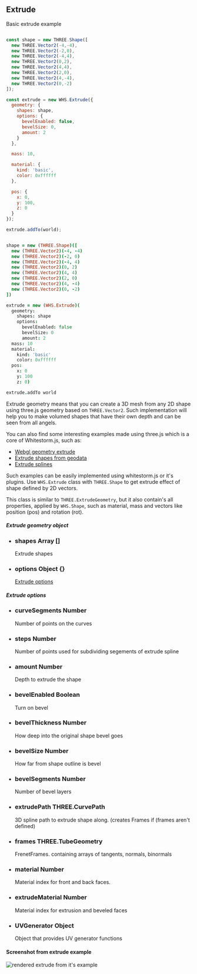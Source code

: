 <h2 class="ws" id="extrude">Extrude</h2>

<div class="blockTitle h3">Basic extrude example</div>

```javascript

const shape = new THREE.Shape([
  new THREE.Vector2(-4,-4),
  new THREE.Vector2(-2,0),
  new THREE.Vector2(-4,4),
  new THREE.Vector2(0,2),
  new THREE.Vector2(4,4),
  new THREE.Vector2(2,0),
  new THREE.Vector2(4,-4),
  new THREE.Vector2(0,-2)
]);

const extrude = new WHS.Extrude({
  geometry: {
    shapes: shape,
    options: {
      bevelEnabled: false,
      bevelSize: 0,
      amount: 2
    }
  },

  mass: 10,

  material: {
    kind: 'basic',
    color: 0xffffff
  },

  pos: {
    x: 0,
    y: 100,
    z: 0
  }
});

extrude.addTo(world);

```

```coffeescript

shape = new (THREE.Shape)([
  new (THREE.Vector2)(-4, -4)
  new (THREE.Vector2)(-2, 0)
  new (THREE.Vector2)(-4, 4)
  new (THREE.Vector2)(0, 2)
  new (THREE.Vector2)(4, 4)
  new (THREE.Vector2)(2, 0)
  new (THREE.Vector2)(4, -4)
  new (THREE.Vector2)(0, -2)
])

extrude = new (WHS.Extrude)(
  geometry:
    shapes: shape
    options:
      bevelEnabled: false
      bevelSize: 0
      amount: 2
  mass: 10
  material:
    kind: 'basic'
    color: 0xffffff
  pos:
    x: 0
    y: 100
    z: 0)

extrude.addTo world

```


Extrude geometry means that you can create a 3D mesh from any 2D shape using three.js geometry based on `THREE.Vector2`. Such implementation will help you to make volumed shapes that have their own depth and can be seen from all angels.

You can also find some interesting examples made using three.js which is a core of Whitestorm.js, such as:

 - [Webgl geometry extrude](http://threejs.org/examples/webgl_geometry_extrude_shapes.html)
 - [Extrude shapes from geodata](http://threejs.org/examples/webgl_geometry_extrude_shapes2.html)
 - [Extrude splines](http://threejs.org/examples/webgl_geometry_extrude_splines.html)

Such examples can be easily implemented using whitestorm.js or it's plugins. Use `WHS.Extrude` class with `THREE.Shape` to get extrude effect of shape defined by 2D vectors.

This class is similar to `THREE.ExtrudeGeometry`, but it also contain's all properties, applied by `WHS.Shape`, such as material, mass and vectors like position (pos) and rotation (rot).

<div class="params" id="extrude-geometry">
  <h5>Extrude geometry object <a href="#extrude-geometry" class="anchor"></a></h5>
  <ul>
    <li id="extrude-geometry-shapes">
      <h3><a href="#extrude-geometry-shapes" class="anchor"></a> shapes
        <span class="type">Array</span>
        <span class="default">[]</span>
      </h3>
      <p>Extrude shapes</p>
    </li>
    <li id="extrude-geometry-options">
      <h3><a href="#extrude-geometry-options" class="anchor"></a> options
        <span class="type">Object</span>
        <span class="default">{}</span>
      </h3>
      <p><a href="#extrude-options">Extrude options</a></p>
    </li>
  </ul>
</div>

<div class="params" id="extrude-options">
  <h5>Extrude options <a href="#extrude-options" class="anchor"></a></h5>
  <ul>
    <li id="extrude-options-curveSegments">
      <h3><a href="#extrude-options-curveSegments" class="anchor"></a> curveSegments 
        <span class="type">Number</span>
      </h3>
      <p>Number of points on the curves</p>
    </li>
    <li id="extrude-options-steps">
      <h3><a href="#extrude-options-steps" class="anchor"></a> steps
        <span class="type">Number</span>
      </h3>
      <p>Number of points used for subdividing segements of extrude spline</p>
    </li>
    <li id="extrude-options-amount">
      <h3><a href="#extrude-options-amount" class="anchor"></a> amount
        <span class="type">Number</span>
      </h3>
      <p>Depth to extrude the shape</p>
    </li>
    <li id="extrude-options-bevelEnabled">
      <h3><a href="#extrude-options-bevelEnabled" class="anchor"></a> bevelEnabled
        <span class="type">Boolean</span>
      </h3>
      <p>Turn on bevel</p>
    </li>
    <li id="extrude-options-bevelThickness">
      <h3><a href="#extrude-options-bevelThickness" class="anchor"></a> bevelThickness
        <span class="type">Number</span>
      </h3>
      <p>How deep into the original shape bevel goes</p>
    </li>
    <li id="extrude-options-bevelSize">
      <h3><a href="#extrude-options-bevelSize" class="anchor"></a> bevelSize
        <span class="type">Number</span>
      </h3>
      <p>How far from shape outline is bevel</p>
    </li>
    <li id="extrude-options-bevelSegments">
      <h3><a href="#extrude-options-bevelSegments" class="anchor"></a> bevelSegments
        <span class="type">Number</span>
      </h3>
      <p>Number of bevel layers</p>
    </li>
    <li id="extrude-options-extrudePath">
      <h3><a href="#extrude-options-extrudePath" class="anchor"></a> extrudePath
        <span class="type">THREE.CurvePath</span>
      </h3>
      <p>3D spline path to extrude shape along. (creates Frames if (frames aren't defined)</p>
    </li>
    <li id="extrude-options-frames">
      <h3><a href="#extrude-options-frames" class="anchor"></a> frames
        <span class="type">THREE.TubeGeometry</span>
      </h3>
      <p>FrenetFrames. containing arrays of tangents, normals, binormals</p>
    </li>
    <li id="extrude-options-material">
      <h3><a href="#extrude-options-material" class="anchor"></a> material
        <span class="type">Number</span>
      </h3>
      <p>Material index for front and back faces.</p>
    </li>
    <li id="extrude-options-extrudeMaterial">
      <h3><a href="#extrude-options-extrudeMaterial" class="anchor"></a> extrudeMaterial
        <span class="type">Number</span>
      </h3>
      <p>Material index for extrusion and beveled faces</p>
    </li>
    <li id="extrude-options-UVGenerator">
      <h3><a href="#extrude-options-UVGenerator" class="anchor"></a> UVGenerator
        <span class="type">Object</span>
      </h3>
      <p>Object that provides UV generator functions</p>
    </li>
  </ul>
</div>

#### Screenshot from extrude example
<img src="images/shapes/extrude.png" alt="rendered extrude from it's example">
